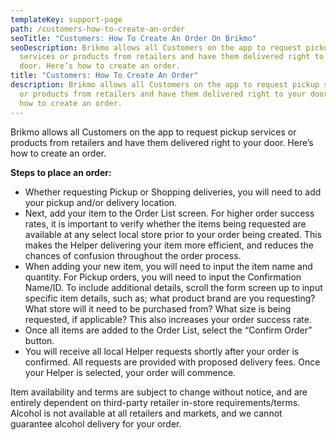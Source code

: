 ```yaml
---
templateKey: support-page
path: /customers-how-to-create-an-order
seoTitle: "Customers: How To Create An Order On Brikmo"
seoDescription: Brikmo allows all Customers on the app to request pickup
  services or products from retailers and have them delivered right to your
  door. Here’s how to create an order.
title: "Customers: How To Create An Order"
description: Brikmo allows all Customers on the app to request pickup services
  or products from retailers and have them delivered right to your door. Here’s
  how to create an order.
---
```

Brikmo allows all Customers on the app to request pickup services or products from retailers and have them delivered right to your door. Here’s how to create an order.

**Steps to place an order:**

* Whether requesting Pickup or Shopping deliveries, you will need to add your pickup and/or delivery location.
* Next, add your item to the Order List screen. For higher order success rates, it is important to verify whether the items being requested are available at any select local store prior to your order being created. This makes the Helper delivering your item more efficient, and reduces the chances of confusion throughout the order process.
* When adding your new item, you will need to input the item name and quantity. For Pickup orders, you will need to input the Confirmation Name/ID. To include additional details, scroll the form screen up to input specific item details, such as; what product brand are you requesting? What store will it need to be purchased from? What size is being requested, if applicable? This also increases your order success rate.
* Once all items are added to the Order List, select the “Confirm Order” button.
* You will receive all local Helper requests shortly after your order is confirmed. All requests are provided with proposed delivery fees. Once your Helper is selected, your order will commence.

Item availability and terms are subject to change without notice, and are entirely dependent on third-party retailer in-store requirements/terms. Alcohol is not available at all retailers and markets, and we cannot guarantee alcohol delivery for your order.